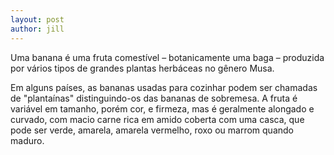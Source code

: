 ```yaml
---
layout: post
author: jill
---
```


Uma banana é uma fruta comestível – botanicamente uma baga – produzida por vários tipos de grandes plantas herbáceas no gênero Musa. 

Em alguns países, as bananas usadas para cozinhar podem ser chamadas de "plantaínas" distinguindo-os das bananas de sobremesa. A fruta é variável em tamanho, porém cor, e firmeza, mas é geralmente alongado e curvado, com macio carne rica em amido coberta com uma casca, que pode ser verde, amarela, amarela vermelho, roxo ou marrom quando maduro.